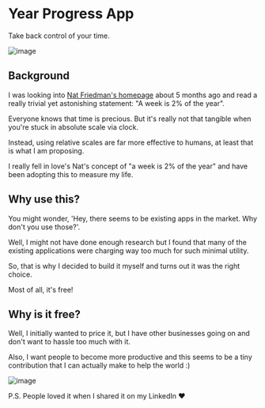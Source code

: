 # Year Progress App

Take back control of your time.

![image](https://github.com/ComputelessComputer/YearProgressApp/assets/63365510/4fe1e846-b69e-4ff8-acb9-d0e966aae6ef)

## Background

I was looking into [Nat Friedman's homepage](https://nat.org/) about 5 months ago and read a really trivial yet astonishing statement: "A week is 2% of the year".

Everyone knows that time is precious. But it's really not that tangible when you're stuck in absolute scale via clock. 

Instead, using relative scales are far more effective to humans, at least that is what I am proposing.

I really fell in love's Nat's concept of "a week is 2% of the year" and have been adopting this to measure my life. 

## Why use this?

You might wonder, 'Hey, there seems to be existing apps in the market. Why don't you use those?'. 

Well, I might not have done enough research but I found that many of the existing applications were charging way too much for such minimal utility.

So, that is why I decided to build it myself and turns out it was the right choice.

Most of all, it's free!

## Why is it free?

Well, I initially wanted to price it, but I have other businesses going on and don't want to hassle too much with it.

Also, I want people to become more productive and this seems to be a tiny contribution that I can actually make to help the world :)

![image](https://github.com/ComputelessComputer/YearProgressApp/assets/63365510/4661fbac-6699-4edc-8dfd-a702483e5e4e)

P.S. People loved it when I shared it on my LinkedIn ♥️
